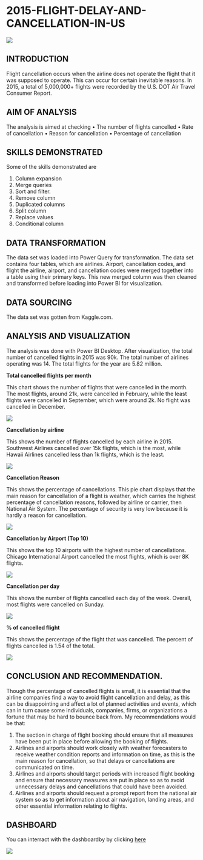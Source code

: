 # 2015-FLIGHT-DELAY-AND-CANCELLATION-IN-US
![](Air.png)
## INTRODUCTION
Flight cancellation occurs when the airline does not operate the flight that it was supposed to operate. This can occur for certain inevitable reasons. In 2015, a total of 5,000,000+ flights were recorded by the U.S. DOT Air Travel Consumer Report.

## AIM OF ANALYSIS
The analysis is aimed at checking
•	The number of flights cancelled
•	Rate of cancellation
•	Reason for cancellation
•	Percentage of cancellation

## SKILLS DEMONSTRATED
Some of the skills demonstrated are
1.	Column expansion
2.	Merge queries
3.	Sort and filter.
4.	Remove column
5.	Duplicated columns
6.	Split column
7.	Replace values
8.	Conditional column

## DATA TRANSFORMATION
The data set was loaded into Power Query for transformation. The data set contains four tables, which are airlines. Airport, cancellation codes, and flight the airline, airport, and cancellation codes were merged together into a table using their primary keys. This new merged column was then cleaned and transformed before loading into Power BI for visualization.

## DATA SOURCING
The data set was gotten from Kaggle.com.

## ANALYSIS AND VISUALIZATION
The analysis was done with Power BI Desktop. After visualization, the total number of cancelled flights in 2015 was 90k. The total number of airlines operating was 14. The total flights for the year are 5.82 million.

**Total cancelled flights per month**

This chart shows the number of flights that were cancelled in the month. The most flights, around 21k, were cancelled in February, while the least flights were cancelled in September, which were around 2k. No flight was cancelled in December.

![](monthly_cancellation.jpg)

**Cancellation by airline**

This shows the number of flights cancelled by each airline in 2015. Southwest Airlines cancelled over 15k flights, which is the most, while Hawaii Airlines cancelled less than 1k flights, which is the least.

![](cancellation_airline.jpg)

**Cancellation Reason**

This shows the percentage of cancellations. This pie chart displays that the main reason for cancellation of a flight is weather, which carries the highest percentage of cancellation reasons, followed by airline or carrier, then National Air System. The percentage of security is very low because it is hardly a reason for cancellation.

![](Percentage_cancellation_reason.jpg)

**Cancellation by Airport (Top 10)**

This shows the top 10 airports with the highest number of cancellations. Chicago International Airport cancelled the most flights, which is over 8K flights.

![](cancellation_airport.jpg)

**Cancellation per day**

This shows the number of flights cancelled each day of the week. Overall, most flights were cancelled on Sunday.

![](cancellation_day.jpg)

**% of cancelled flight**

This shows the percentage of the flight that was cancelled. The percent of flights cancelled is 1.54 of the total.

![](Percentage_cancellation.jpg)

## CONCLUSION AND RECOMMENDATION.
Though the percentage of cancelled flights is small, it is essential that the airline companies find a way to avoid flight cancellation and delay, as this can be disappointing and affect a lot of planned activities and events, which can in turn cause some individuals, companies, firms, or organizations a fortune that may be hard to bounce back from. My recommendations would be that:
1.	The section in charge of flight booking should ensure that all measures have been put in place before allowing the booking of flights.
2.	Airlines and airports should work closely with weather forecasters to receive weather condition reports and information on time, as this is the main reason for cancellation, so that delays or cancellations are communicated on time.
3.	Airlines and airports should target periods with increased flight booking and ensure that necessary measures are put in place so as to avoid unnecessary delays and cancellations that could have been avoided.
4.	Airlines and airports should request a prompt report from the national air system so as to get information about air navigation, landing areas, and other essential information relating to flights.


## DASHBOARD

You can interract with the dashboardby by clicking  [here](https://app.powerbi.com/view?r=eyJrIjoiNWIwNzhhNTQtNWZiNi00MjU0LTkxOWQtYWY4YmZmNzAwOGMyIiwidCI6ImRmODY3OWNkLWE4MGUtNDVkOC05OWFjLWM4M2VkN2ZmOTVhMCJ9&embedImagePlaceholder=true)

![](airline_dashboard.jpg)
